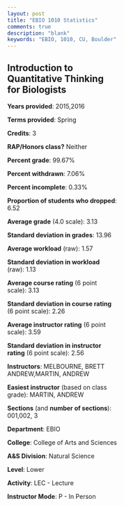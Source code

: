 ```yaml
---
layout: post
title: "EBIO 1010 Statistics"
comments: true
description: "blank"
keywords: "EBIO, 1010, CU, Boulder"
--- 
```

<head>
<script src="https://ajax.googleapis.com/ajax/libs/jquery/2.1.3/jquery.min.js"></script>
<script src="https://dl.dropboxusercontent.com/s/pc42nxpaw1ea4o9/highcharts.js?dl=0"></script>
<!-- <script src="../assets/js/highcharts.js"></script> -->
<style type="text/css">@font-face {
	font-family: "Bebas Neue";
	src: url(https://www.filehosting.org/file/details/544349/BebasNeue%20Regular.otf) format("opentype");
	}
	h1.Bebas { 
		font-family: "Bebas Neue", Verdana, Tahoma;
	}
</style>
</head>
<body>
	<div id="container" style="float: right; width: 45%; height: 88%; margin-left: 2.5%; margin-right: 2.5%;"></div>
	<script language="JavaScript">
		$(document).ready(function() {
		var chart = {type: 'column'};
		var title = {text: 'Grade Distribution'};
		var xAxis = {categories: ['A','B','C','D','F'],crosshair: true};
		var yAxis = {min: 0,title: {text: 'Percentage'}};
		var tooltip = {headerFormat: '<center><b><span style="font-size:20px">{point.key}</span></b></center>',
		               pointFormat: '<td style="padding:0"><b>{point.y:.1f}%</b></td>',
		               footerFormat: '</table>',shared: true,useHTML: true};
		var plotOptions = {column: {pointPadding: 0.0,borderWidth: 0}};  
		var credits = {enabled: false};var series= [{name: 'Percent',data: [49.12,29.24,19.3,0.0,2.34,]}];
		var json = {};
		json.chart = chart;
		json.title = title;
		json.tooltip = tooltip;
		json.xAxis = xAxis;
		json.yAxis = yAxis;  
		json.series = series;
		json.plotOptions = plotOptions;  
		json.credits = credits;
		$('#container').highcharts(json);
	});
	</script>
</body>
			   
## Introduction to Quantitative Thinking for Biologists

**Years provided**: 2015,2016

**Terms provided**: Spring

**Credits**: 3

**RAP/Honors class?** Neither

**Percent grade**: 99.67%

**Percent withdrawn**: 7.06%

**Percent incomplete**: 0.33%

**Proportion of students who dropped**: 6.52

**Average grade** (4.0 scale): 3.13

**Standard deviation in grades**: 13.96

**Average workload** (raw): 1.57

**Standard deviation in workload** (raw): 1.13

**Average course rating** (6 point scale): 3.13

**Standard deviation in course rating** (6 point scale): 2.26

**Average instructor rating** (6 point scale): 3.59

**Standard deviation in instructor rating** (6 point scale): 2.56

**Instructors**: MELBOURNE, BRETT ANDREW,MARTIN, ANDREW

**Easiest instructor** (based on class grade): MARTIN, ANDREW

**Sections** (and **number of sections**): 001,002, 3

**Department**: EBIO

**College**: College of Arts and Sciences

**A&S Division**: Natural Science

**Level**: Lower

**Activity**: LEC - Lecture

**Instructor Mode**: P  - In Person